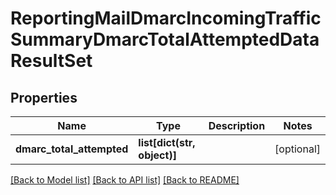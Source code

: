# ReportingMailDmarcIncomingTrafficSummaryDmarcTotalAttemptedDataResultSet

## Properties
Name | Type | Description | Notes
------------ | ------------- | ------------- | -------------
**dmarc_total_attempted** | **list[dict(str, object)]** |  | [optional] 

[[Back to Model list]](../README.md#documentation-for-models) [[Back to API list]](../README.md#documentation-for-api-endpoints) [[Back to README]](../README.md)

